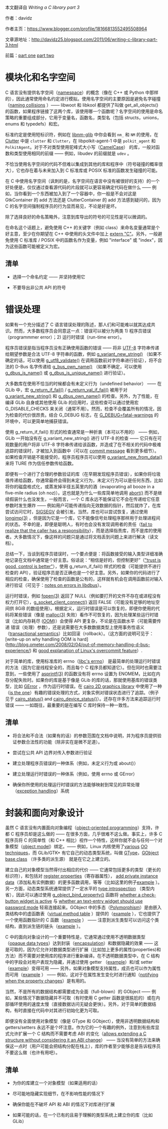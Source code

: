 本文翻译自 *Writing a C library part 3*

作者：davidz

作者主页：https://www.blogger.com/profile/18166813552495508964

文章源地址：http://davidz25.blogspot.com/2011/06/writing-c-library-part-3.html

前篇：[part one](davidz25.blogspot.com/2011/06/writing-c-library-part-1.html) [part two](http://davidz25.blogspot.com/2011/06/writing-c-library-part-2.html) 

# 模块化和名字空间

C 语言没有提供名字空间（[namespace](https://en.wikipedia.org/wiki/Namespace#In_programming_languages)）的概念（像在 C++ 或 Python 中那样的），因此通常使用命名约定进行模拟。使用名字空间的主要原因是避免名字碰撞（[naming collisions](http://en.wikipedia.org/wiki/Naming_collision) ）—— libwoot 和 libkool 都提供了叫做 get\_all\_objects() 的函数，如果程序链接了这两个库，该使用哪一个函数呢？名字空间的使用是命名策略的重要组成部分，它用于变量名，函数名，类型名（包括 structs，unions，enums 和 typedefs）和宏。

标准约定是使用短标识符，例如在 [libnm-glib](https://wiki.gnome.org/Projects/NetworkManager) 中你会看到 `nm_` 和 `NM` 的使用，在 [Clutter](http://docs.clutter-project.org/docs/clutter/unstable/) 中是 `clutter` 和 `Clutter`，在 libpolkit-agent-1 中是 `polkit_agent` 和 `PolkitAgent`。对于不对类型使用驼峰式大小写（[CamelCase](http://en.wikipedia.org/wiki/CamelCase)） 的库，一般对函数和类型使用相同的前缀 —— 例如，libudev 的前缀就是 `udev` 。

不恰当使用名字空间的代码不但难以集成到其他的库和程序中（符号碰撞的概率很大），它也存在着与未来加入到 C 标准库或 POSIX 标准的函数发生碰撞的可能。

在 C 中使用名字空间（讽刺的是，名字空间在语言中没有被很好的支持）的一个好处便是，仅仅通过查看源代码的片段就可以更容易确定代码在做什么 —— 例如，当你看到一个东西被加入到了一个容器中，你一般是不会对这是 GtkContainer 的 add 方法还是 ClutterContainer 的 add 方法感到疑问的，因为 C 的名字空间强制程序员的行为显而易见，不论是好是坏。

除了选择良好的命名策略外，注意到库导出的符号的可见性是可以微调的。

在命名这个话题上，避免使用 C++ 的关键字（例如 class）来命名变量通常是个好主意，至少在你期望在 C++ 中使用的头文件中加上 [extern "C"](https://en.wikipedia.org/wiki/Compatibility_of_C_and_C%2B%2B#Linking_C_and_C.2B.2B_code)。另外，一般避免使用 C 标准库 / POSIX 中的函数名作为变量，例如 "interface" 或 "index"，因为这些函数可能被定义为宏。

## 清单

- 选择一个命名约定 —— 并坚持使用它

- 不要导出非公共 API 的符号

# 错误处理

如果有一个充分描述了 C 语言错误处理的陈述，那人们和可能难以就其达成共识。然而，大多数程序员会同意这一点：错误可以被分为两类 1) 程序员错误（programmmer error）；2) 运行时错误（run-time error）。

程序员错误是指当程序员没有正确使用函数的错误 —— 将非 [UTF-8](http://en.wikipedia.org/wiki/UTF-8) 字符串传递给期望参数是合法 UTF-8 字符串的函数，例如 [g_variant_new_string()](http://developer.gnome.org/glib/unstable/glib-GVariant.html#g-variant-new-string) （如果不确定的话，可以使用 [g_utf8_validate()](http://developer.gnome.org/glib/unstable/glib-Unicode-Manipulation.html#g-utf8-validate) 在调用函数前对字符串进行验证），将不合法的 D-Bus 名字传递给 [g_bus_own_name()](http://developer.gnome.org/gio/unstable/gio-Owning-Bus-Names.html#g-bus-own-name) （如果不确定，可以使用 [g_dbus_is_name()](http://developer.gnome.org/gio/unstable/gio-D-Bus-Utilities.html#g-dbus-is-name) 或 [g_dbus_is_unique_name()](http://developer.gnome.org/gio/unstable/gio-D-Bus-Utilities.html#g-dbus-is-unique-name) 进行验证）。

大多数库在使用不恰当的时候都会有未定义行为（undefined behavior） —— 在 GLib 中，宏 [g_return_if_fail()](http://developer.gnome.org/glib/unstable/glib-Warnings-and-Assertions.html#g-return-if-fail) / [g_return_val_if_fail()](http://developer.gnome.org/glib/unstable/glib-Warnings-and-Assertions.html#g-return-val-if-fail) 被用于对[g_variant_new_string()](http://git.gnome.org/browse/glib/tree/glib/gvariant.c?id=2.29.8#n1116) 和 [g_dbus_own_name()](http://git.gnome.org/browse/glib/tree/gio/gdbusnameowning.c?id=2.29.8#n596) 的检查。另外，为了性能，在编译 GLib 自身或其他使用 GLib 的应用时，这些检查可以通过使用宏 G\_DISABLE\_CHECKS 来关闭（通常不用）。然而，检查不会覆盖所有的情况，因为检查的代价很昂贵。结合 G\_DEBUG 标志，在 [G_DEBUG=fatal-warnings](http://developer.gnome.org/glib/unstable/glib-running.html) 的环境中，可以更简单地捕获错误。

使用 g\_return\_if\_fail() 形式的检查通常是一种折衷（本可以不用的） —— 例如，GLib 一开始没有在 g\_variant\_new\_string() 进行 UTF-8 的检查 —— 它只有在可观数量的用户将非 UTF-8 字符串传递给该函数，并造成了在不相关的代码中极难追踪的错误时，才被加入到函数中（可以在 [commit message](http://git.gnome.org/browse/glib/commit/glib/gvariant.c?id=5e6f762d61db1a5c64bd1d33e5ba112755106581) 看到更多细节）。 如果检查开销是不能接受的，程序员程序员可以使用 [g_variant_new_from_data()](http://developer.gnome.org/glib/unstable/glib-GVariant.html#g-variant-new-from-data) 来将 TURE 作为信任参数传给函数。

即便有一个进行了合理的参数验证的库（在早期发现程序员错误），如果你将垃圾值传递给函数，你通常最终会得到未定义行为，未定义行为可以是任何东西，比如将你的磁盘格式化，或蒸发掉半径五英里内的酒（evaporating all booze in a five-mile radius (oh noz)）。这也就是为什么一些库简单地调用 [abort()](http://www.kernel.org/doc/man-pages/online/pages/man3/abort.3.html) 而不是继续假装什么也没发生，一般而言，一个 C 库永远不能保证它不会在传递给它任意参数时发生爆炸 —— 例如用户可能传递指向无效数据的指针，然后就炸了，在库尝试访问它时，[SIGSEGV](http://en.wikipedia.org/wiki/SIGSEGV) 会被引发。当然，库也可以尝试恢复，通过使用 [longjmp(3)](http://www.kernel.org/doc/man-pages/online/pages/man3/longjmp.3.html) ，但是因为它是一个库，它不能像信号处理程序那样用于处理进程间的状态。不幸的是，即便是聪明人，有时也会没有发现调用者的责任（[fail to realize that the caller has a responsibility](http://lwn.net/Articles/449517/)），而是选择指责库，而不是库的使用者。大多数情况下，像这样的问题只是通过将文档丢到问题上来进行解决（读文档）。

总结一下，当谈到程序员错误时，一个要点便是：将函数接受的输入类型详细准确地记录在文档中通常是个好主意。俗话说：“相信是好的，但控制更好”（["trust is good, control is better"](http://cs.nyu.edu/~dodis/quotes.html)），使用 g\_return\_if\_fail() 样式的检查（可能提供不进行检查的 API），验证程序员是否正确也是一个好主意。另外，如果你的代码进行了相应的检查，确保使用了检查的函数是公有的，这样就有机会在调用函数前对输入进行验证（可见于：[notes on errors in libdbus](http://lists.freedesktop.org/archives/dbus/2007-October/008679.html)）。

运行时错误，例如 [fopen(3)](http://www.kernel.org/doc/man-pages/online/pages/man3/fopen.3.html) 返回了 NULL（例如要打开的文件不存在或进程没有权力打开它），[g_socket_client_connect()](http://developer.gnome.org/gio/unstable/GSocketClient.html#g-socket-client-connect) 返回 FALSE（可能没有足够的地址空间供 8GiB 的数组使用）。根据定义，运行时错误是可以恢复的，即便你使用的代码将某些错误（像是 [malloc(3)](http://www.kernel.org/doc/man-pages/online/pages/man3/malloc.3.html) 失败）看作不可恢复的，因为处理某些运行时错误（比如内存耗尽 ([OOM](http://en.wikipedia.org/wiki/Out_of_memory))）会使得 API  更复杂，不论是在函数水平（可能需要传递 错误（处理）参数），还是说需要在大多数数据类型上使用事务性语义（[transactional semantics](http://en.wikipedia.org/wiki/Atomicity_(database_systems))）比如回滚（rollback）。（这方面的说明可见于：[write-up on why handling OOM is hard](http://blog.ometer.com/2008/02/04/out-of-memory-handling-d-bus-experience/) 和 [good explanation of Linux's overcommit feature](http://lwn.net/Articles/449481/)）.

 对于简单的库，使用标准库的 errno（[libc's errno](http://en.wikipedia.org/wiki/Errno)） 是最简单的处理运行时错误的方法（因为它是线程安全的，而且每个 C 程序员都知道它）。但在同时也需要注意到，一些使用了 [asprintf(3)](http://www.kernel.org/doc/man-pages/online/pages/man3/asprintf.3.html) 的函数没有将 errno 设置为 ENOMEM，比如在内存分配失败时。如果你的库是基于像是 GLib 的库的话，那就使用基库的错误类型，比如 [GError](http://developer.gnome.org/glib/unstable/glib-Error-Reporting.html#glib-Error-Reporting.description) ，作为运行时错误。在 [cairo 2D graphics library](http://www.cairographics.org/) 中使用了一种（[is the one](http://www.cairographics.org/manual/cairo-Error-handling.html)）有趣的错误处理的方式，对象实例对错误状态进行了追踪。（例子见于 [cairo_status()](http://www.cairographics.org/manual/cairo-cairo-t.html#cairo-status) and [cairo_device_status()](http://www.cairographics.org/manual/cairo-cairo-device-t.html#cairo-device-status)）。还存在许多方法来追踪运行时错误 —— 一如既往，最重要的是在编写 C 库时保持一种一致性。

## 清单

- 将合法和不合法（如果有的话）的参数范围在文档中说明，并为程序员提供验证参数合法性的功能（除非实在是微不足道）。

- 尝试在公共 API 边界对传入参数进行验证

- 建立处理程序员错误的一种体系（例如，未定义行为或 about()）

- 建立处理运行时错误的一种体系（例如，使用 errno 或 GError）

- 确保你所使用的处理运行时错误的方法能够映射到常见的异常处理（[exception handling](http://en.wikipedia.org/wiki/Exception_handling)）系统

# 封装和面向对象设计

虽然 C 语言没有内置面向对象编程（[object-oriented programming](http://en.wikipedia.org/wiki/Object-oriented_programming)）支持，许都 C 程序员却是这么做的 —— 在很多方面，几乎很难不这么做。事实上，许多 C 程序员将 C 的简单性（和 C++ 相比）视作一个特性，这样你就不会与任何一个对象模型（[object model](http://en.wikipedia.org/wiki/Object_model)）绑定。—— 例如，Linux 内核使用了[various](http://lwn.net/Articles/444910/) [OO techniques](http://lwn.net/Articles/446317/)，而 GLib/GTK+ 有它自己的动态类型系统，叫做 [GType](http://developer.gnome.org/gobject/unstable/pt01.html)，[GObject base class](http://developer.gnome.org/gobject/unstable/gobject-The-Base-Object-Type.html#gobject-The-Base-Object-Type.description) （许多类的派生源） 就是在它之上建立的。

建立自己的对象模型当然得付出相应的代价 —— 它通常包括更多的类型（更长的标识符），和包括对 [register properties](http://developer.gnome.org/gobject/unstable/gobject-The-Base-Object-Type.html#g-object-class-install-property)（寄存器属性）， [add private instance data](http://developer.gnome.org/gobject/unstable/gobject-Type-Information.html#g-type-class-add-private)（添加私有实例数据）的更多函数调用，等等（比如这里的例子[example](http://git.gnome.org/browse/clutter/tree/clutter/clutter-actor.c?id=1.7.2#n3786) ）。另一方面，动态类型系统通常提供了一定水平的 [type introspection](http://en.wikipedia.org/wiki/Reflection_(computer_programming)) （类型内省），因此可以通过使用 [g_object_bind_property()](http://developer.gnome.org/gobject/unstable/GBinding.html#g-object-bind-property) 函数将 [whether a check-button widget is active](http://developer.gnome.org/gtk3/unstable/GtkToggleButton.html#GtkToggleButton--active) 与 [whether an text-entry widget should use password mode](http://developer.gnome.org/gtk3/unstable/GtkEntry.html#GtkEntry--visibility) 轻易连接起来。GObject 中的多态（[Polymorphism](http://en.wikipedia.org/wiki/Polymorphism_in_object-oriented_programming)）是由嵌入类结构中的虚函数表（[virtual method table](http://en.wikipedia.org/wiki/Vtable) ）提供的（[example](http://git.gnome.org/browse/gnome-online-accounts/tree/src/goabackend/goaprovider.h?id=3.1.0#n57) ），它也提供了一个使用函数指针的 C 函数（[example](http://git.gnome.org/browse/gnome-online-accounts/tree/src/goabackend/goaprovider.c?id=3.1.0#n313) ） —— 注意到派生类型可以访问这个类结构，直到派生链的链头（[example](http://git.gnome.org/browse/gnome-online-accounts/tree/src/goabackend/goagoogleprovider.c?id=3.1.0#n245) ）。

C 中的面向对象设计的一个重要特性是，它通常通过使用不透明数据类型（[opaque data types](http://en.wikipedia.org/wiki/Opaque_data_type)）达到封装（[encapsulation](http://en.wikipedia.org/wiki/Encapsulation_(object-oriented_programming))）和数据隐藏的效果 —— 这是可取的，因为它允许对数据类型进行扩展（比如加上更多的属性(properties)和方法）而不需要对使用库的程序进行重新编译。在不透明数据类型中，在 C 结构中的字段会对用户表现为隐藏，并通过使用 getter （[example](http://developer.gnome.org/gio/unstable/GApplication.html#g-application-get-flags)）和/或 setter （[example](http://developer.gnome.org/gio/unstable/GApplication.html#g-application-set-flags)）变得可用 —— 另外，如果对象模型支持属性，成员也可以作为属性而可用（[example](http://developer.gnome.org/gio/unstable/GApplication.html#GApplication--flags) ） —— 例如，这对于在属性发生变化时进行通知（[notifying when the property changes](http://developer.gnome.org/gobject/unstable/gobject-The-Base-Object-Type.html#GObject-notify)）是有用的。

当然，不是所有的数据结构都需要成为全面（full-blown）的 GObject —— 例如，某些情况下数据隐藏并不可取（有时使用 C getter 函数是很尴尬的）或在内部循环使用的速度太慢（直接数据访问无疑会更快）。另外，对于简单的数据结构，有时直接在代码中对其进行初始化更为可取。

即便没有全面使用对象模型（像是 GType 和 GObject），使用非透明数据结构和 getters/setters 永远不是个坏注意。作为它的一个有趣的例外，注意到有些库显式允许扩展一个 C 结构而不需要考虑 ABI 的变化（[allows extending a C structure without considering it an ABI change](http://git.0pointer.de/?p=libatasmart.git;a=blob;f=atasmart.h;h=aa4e339cb4bfa882c7d1b5608663d000d0166ba0;hb=HEAD#l106)） —— 当没有简单的方法来确保这一点时（用户可能会把结构分配在栈上），库的作者至少能够总是告诉程序员不要这么做（也许有用吧）。

## 清单

- 为你的库建立一个对象模型（如果适用的话）

- 尽可能地隐藏实现细节，在不影响性能的情况下

- 确保你能在不破坏 API 和 ABI 的情况下对库进行扩展

- 如果可能的话，在一个已有的且易于理解的类型系统上建立你的库（比如 GLib）


